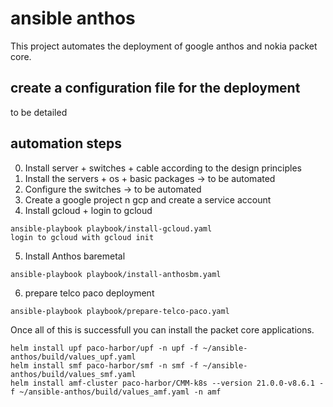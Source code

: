 # ansible anthos

This project automates the deployment of google anthos and nokia packet core.

## create a configuration file for the deployment

to be detailed

## automation steps

0. Install server + switches + cable according to the design principles
1. Install the servers + os + basic packages -> to be automated
2. Configure the switches -> to be automated
3. Create a google project n gcp and create a service account
4. Install gcloud + login to gcloud

```
ansible-playbook playbook/install-gcloud.yaml
login to gcloud with gcloud init
```

5. Install Anthos baremetal

```
ansible-playbook playbook/install-anthosbm.yaml
```

6. prepare telco paco deployment

```
ansible-playbook playbook/prepare-telco-paco.yaml
```

Once all of this is successfull you can install the packet core applications.

```
helm install upf paco-harbor/upf -n upf -f ~/ansible-anthos/build/values_upf.yaml 
helm install smf paco-harbor/smf -n smf -f ~/ansible-anthos/build/values_smf.yaml
helm install amf-cluster paco-harbor/CMM-k8s --version 21.0.0-v8.6.1 -f ~/ansible-anthos/build/values_amf.yaml -n amf

```